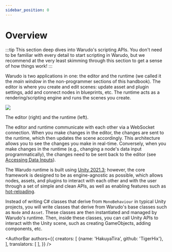 ```yaml
---
sidebar_position: 0
---
```


# Overview

:::tip
This section deep dives into Warudo's scripting APIs. You don't need to be familiar with every detail to start scripting in Warudo, but we recommend at the very least skimming through this section to get a sense of how things work!
:::

Warudo is two applications in one: the editor and the runtime (we called it the _main window_ in the non-programmer sections of this handbook). The editor is where you create and edit scenes: update asset and plugin settings, add and connect nodes in blueprints, etc. The runtime acts as a rendering/scripting engine and runs the scenes you create.

![](/doc-img/en-scripting-concepts-1.png)
<p class="img-desc">The editor (right) and the runtime (left).</p>

The editor and runtime communicate with each other via a WebSocket connection. When you make changes in the editor, the changes are sent to the runtime, which then updates the scene accordingly. This architecture allows you to see the changes you make in real-time. Conversely, when you make changes in the runtime (e.g., changing a node's data input programmatically), the changes need to be sent back to the editor (see [Accessing Data Inputs](ports-and-triggers#accessing-data-inputs)).

The Warudo runtime is built using [Unity 2021.3](https://unity.com/); however, the core framework is designed to be as engine-agnostic as possible, which allows nodes, assets, and plugins to interact with each other and with the user through a set of simple and clean APIs, as well as enabling features such as [hot-reloading](../playground).

Instead of writing C# classes that derive from `MonoBehaviour` in typical Unity projects, you will write classes that derive from Warudo's base classes such as `Node` and `Asset`. These classes are then instantiated and managed by Warudo's runtime. Then, inside these classes, you can call Unity APIs to interact with the Unity scene, such as creating GameObjects, adding components, etc.

<AuthorBar authors={{
creators: [
{name: 'HakuyaTira', github: 'TigerHix'},
],
translators: [
],
}} />
